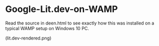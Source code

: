# Google-Lit.dev-on-WAMP

Read the source in deen.html to see exactly how this was installed on a typical WAMP setup on Windows 10 PC.

(lit.dev-rendered.png)
